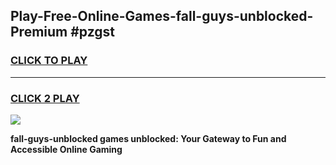 
## Play-Free-Online-Games-fall-guys-unblocked-Premium #pzgst
<h3>
<a href="https://premium.freeplayer.one?title=fall-guys-unblocked&ref=8M">CLICK TO PLAY</a></h3>
<hr>

<h3>
<a href="https://premium.freeplayer.one?title=fall-guys-unblocked&ref=8M">CLICK 2 PLAY</a>
  
</h3>

<a href="https://premium.freeplayer.one?title=fall-guys-unblocked&ref=8M"><img src="https://clearcache.store/games.png"></a>


**fall-guys-unblocked games unblocked: Your Gateway to Fun and Accessible Online Gaming**
